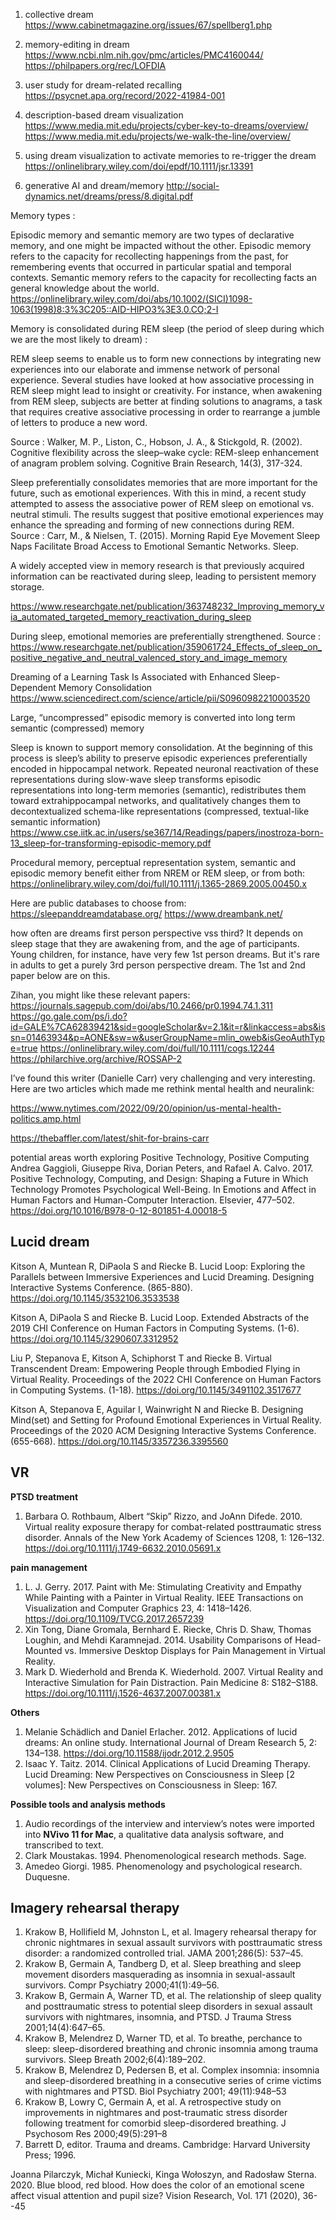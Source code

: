 1) collective dream
https://www.cabinetmagazine.org/issues/67/spellberg1.php

2) memory-editing in dream
https://www.ncbi.nlm.nih.gov/pmc/articles/PMC4160044/
https://philpapers.org/rec/LOFDIA

3) user study for dream-related recalling
https://psycnet.apa.org/record/2022-41984-001

4) description-based dream visualization
https://www.media.mit.edu/projects/cyber-key-to-dreams/overview/
https://www.media.mit.edu/projects/we-walk-the-line/overview/

5) using dream visualization to activate memories to re-trigger the dream
https://onlinelibrary.wiley.com/doi/epdf/10.1111/jsr.13391

6) generative AI and dream/memory
http://social-dynamics.net/dreams/press/8.digital.pdf

Memory types :

Episodic memory and semantic memory are two types of declarative memory, and one might be impacted without the other. Episodic memory refers to the capacity for recollecting happenings from the past, for remembering  events  that  occurred  in  particular  spatial  and  temporal contexts. Semantic memory refers to the capacity for recollecting facts an general knowledge about the world. https://onlinelibrary.wiley.com/doi/abs/10.1002/(SICI)1098-1063(1998)8:3%3C205::AID-HIPO3%3E3.0.CO;2-I

Memory is consolidated during REM sleep (the period of sleep during which we are the most likely to dream) :

REM sleep seems to enable us to form new connections by integrating new experiences into our elaborate and immense network of personal experience. Several studies have looked at how associative processing in REM sleep might lead to insight or creativity. For instance, when awakening from REM sleep, subjects are better at finding solutions to anagrams, a task that requires creative associative processing in order to rearrange a jumble of letters to produce a new word.

Source : Walker, M. P., Liston, C., Hobson, J. A., & Stickgold, R. (2002). Cognitive flexibility across the sleep–wake cycle: REM-sleep enhancement of anagram problem solving. Cognitive Brain Research, 14(3), 317-324.

 

Sleep preferentially consolidates memories that are more important for the future, such as emotional experiences.
With this in mind, a recent study attempted to assess the associative power of REM sleep on emotional vs. neutral stimuli. The results suggest that positive emotional experiences may enhance the spreading and forming of new connections during REM.
Source : Carr, M., & Nielsen, T. (2015). Morning Rapid Eye Movement Sleep Naps Facilitate Broad Access to Emotional Semantic Networks. Sleep.

 

A widely accepted view in memory research is that previously acquired information can be reactivated during sleep, leading to persistent memory storage.

https://www.researchgate.net/publication/363748232_Improving_memory_via_automated_targeted_memory_reactivation_during_sleep  

 

During sleep, emotional memories are preferentially strengthened. Source : https://www.researchgate.net/publication/359061724_Effects_of_sleep_on_positive_negative_and_neutral_valenced_story_and_image_memory

 

Dreaming of a Learning Task Is Associated with Enhanced Sleep-Dependent Memory Consolidation https://www.sciencedirect.com/science/article/pii/S0960982210003520

 

Large, “uncompressed” episodic memory is converted into long term semantic (compressed) memory

Sleep is known to support memory consolidation. At the beginning of this process is sleep’s ability to preserve episodic experiences preferentially encoded in hippocampal network. Repeated neuronal reactivation of these representations during slow-wave sleep transforms episodic representations into long-term memories (semantic), redistributes them toward extrahippocampal networks, and qualitatively changes them to decontextualized schema-like representations (compressed, textual-like semantic information) https://www.cse.iitk.ac.in/users/se367/14/Readings/papers/inostroza-born-13_sleep-for-transforming-episodic-memory.pdf

 

Procedural memory, perceptual representation system, semantic and episodic memory benefit either from NREM or REM sleep, or from both: https://onlinelibrary.wiley.com/doi/full/10.1111/j.1365-2869.2005.00450.x

Here are public databases to choose from:
https://sleepanddreamdatabase.org/
https://www.dreambank.net/


how often are dreams first person perspective vss third?
It depends on sleep stage that they are awakening from, and the age of participants. Young children, for instance, have very few 1st person dreams. But it's rare in adults to get a purely 3rd person perspective dream. The 1st and 2nd paper below are on this. 

Zihan, you might like these relevant papers:
https://journals.sagepub.com/doi/abs/10.2466/pr0.1994.74.1.311
https://go.gale.com/ps/i.do?id=GALE%7CA62839421&sid=googleScholar&v=2.1&it=r&linkaccess=abs&issn=01463934&p=AONE&sw=w&userGroupName=mlin_oweb&isGeoAuthType=true
https://onlinelibrary.wiley.com/doi/full/10.1111/cogs.12244 
https://philarchive.org/archive/ROSSAP-2

I’ve found this writer (Danielle Carr) very challenging and very interesting. Here are two articles which made me rethink mental health and neuralink:

https://www.nytimes.com/2022/09/20/opinion/us-mental-health-politics.amp.html

https://thebaffler.com/latest/shit-for-brains-carr

potential areas worth exploring
Positive  Technology, Positive  Computing
Andrea Gaggioli, Giuseppe Riva, Dorian Peters, and Rafael A. Calvo. 2017. Positive Technology, Computing, and Design: Shaping a Future in Which Technology Promotes Psychological Well-Being. In Emotions and Affect in Human Factors and Human-Computer Interaction. Elsevier, 477–502. https://doi.org/10.1016/B978-0-12-801851-4.00018-5


## Lucid dream

Kitson A, Muntean R, DiPaola S and Riecke B. Lucid Loop: Exploring the
Parallels between Immersive Experiences and Lucid Dreaming. Designing
Interactive Systems Conference. (865-880).
https://doi.org/10.1145/3532106.3533538

Kitson A, DiPaola S and Riecke B. Lucid Loop. Extended Abstracts of
the 2019 CHI Conference on Human Factors in Computing Systems. (1-6).
https://doi.org/10.1145/3290607.3312952

Liu P, Stepanova E, Kitson A, Schiphorst T and Riecke B. Virtual
Transcendent Dream: Empowering People through Embodied Flying in
Virtual Reality. Proceedings of the 2022 CHI Conference on Human
Factors in Computing Systems. (1-18).
https://doi.org/10.1145/3491102.3517677

Kitson A, Stepanova E, Aguilar I, Wainwright N and Riecke B. Designing
Mind(set) and Setting for Profound Emotional Experiences in Virtual
Reality. Proceedings of the 2020 ACM Designing Interactive Systems
Conference. (655-668).
https://doi.org/10.1145/3357236.3395560

## VR

**PTSD  treatment**
1. Barbara O. Rothbaum, Albert “Skip” Rizzo, and JoAnn Difede. 2010. Virtual reality exposure therapy for combat-related posttraumatic stress disorder. Annals of the New York Academy of Sciences 1208, 1: 126–132. https://doi.org/10.1111/j.1749-6632.2010.05691.x


**pain management**
1. L. J. Gerry. 2017. Paint with Me: Stimulating Creativity and Empathy While Painting with a Painter in Virtual Reality. IEEE Transactions on Visualization and Computer Graphics 23, 4: 1418–1426. https://doi.org/10.1109/TVCG.2017.2657239
2. Xin Tong, Diane Gromala, Bernhard E. Riecke, Chris D. Shaw, Thomas Loughin, and Mehdi Karamnejad. 2014. Usability Comparisons of Head-Mounted vs. Immersive Desktop Displays for Pain Management in Virtual Reality. 
3. Mark D. Wiederhold and Brenda K. Wiederhold. 2007. Virtual Reality and Interactive Simulation for Pain Distraction. Pain Medicine 8: S182–S188. https://doi.org/10.1111/j.1526-4637.2007.00381.x 


**Others**
1. Melanie Schädlich and Daniel Erlacher. 2012. Applications of lucid dreams: An online study. International Journal of Dream Research 5, 2: 134–138. https://doi.org/10.11588/ijodr.2012.2.9505
2. Isaac Y. Taitz. 2014. Clinical Applications of Lucid Dreaming Therapy. Lucid Dreaming: New Perspectives on Consciousness in Sleep [2 volumes]: New Perspectives on Consciousness in Sleep: 167. 

**Possible tools and analysis methods**

1. Audio recordings of the interview and interview’s notes were imported into <b>NVivo  11 for Mac</b>,  a qualitative data analysis software, and transcribed to text.
2. Clark Moustakas. 1994. Phenomenological research methods. Sage.
3. Amedeo Giorgi. 1985. Phenomenology and psychological research. Duquesne.


## Imagery rehearsal therapy

1. Krakow B, Hollifield M, Johnston L, et al. Imagery rehearsal therapy for chronic nightmares in sexual assault survivors with posttraumatic stress disorder: a randomized controlled trial. JAMA 2001;286(5): 537–45.
2. Krakow B, Germain A, Tandberg D, et al. Sleep breathing and sleep movement disorders masquerading as insomnia in sexual-assault survivors. Compr Psychiatry 2000;41(1):49–56.
3. Krakow B, Germain A, Warner TD, et al. The relationship of sleep quality and posttraumatic stress to potential sleep disorders in sexual assault survivors with nightmares, insomnia, and PTSD. J Trauma Stress 2001;14(4):647–65.
4. Krakow B, Melendrez D, Warner TD, et al. To breathe, perchance to sleep: sleep-disordered breathing and chronic insomnia among trauma survivors. Sleep Breath 2002;6(4):189–202.
5.  Krakow B, Melendrez D, Pedersen B, et al. Complex insomnia: insomnia and sleep-disordered breathing in a consecutive series of crime victims with nightmares and PTSD. Biol Psychiatry 2001; 49(11):948–53
6. Krakow B, Lowry C, Germain A, et al. A retrospective study on improvements in nightmares and post-traumatic stress disorder following treatment for comorbid sleep-disordered breathing. J Psychosom Res 2000;49(5):291–8
7. Barrett D, editor. Trauma and dreams. Cambridge: Harvard University Press; 1996.

Joanna Pilarczyk, Michał Kuniecki, Kinga Wołoszyn, and Radosław Sterna. 2020. Blue blood, red blood. How does the color of an emotional scene affect visual attention and pupil size? Vision Research, Vol. 171 (2020), 36--45


